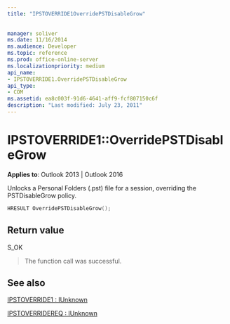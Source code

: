```yaml
---
title: "IPSTOVERRIDE1OverridePSTDisableGrow"
 
 
manager: soliver
ms.date: 11/16/2014
ms.audience: Developer
ms.topic: reference
ms.prod: office-online-server
ms.localizationpriority: medium
api_name:
- IPSTOVERRIDE1.OverridePSTDisableGrow
api_type:
- COM
ms.assetid: ea8c003f-91d6-4641-aff9-fcf807150c6f
description: "Last modified: July 23, 2011"
---
```


# IPSTOVERRIDE1::OverridePSTDisableGrow

  
  
**Applies to**: Outlook 2013 | Outlook 2016 
  
Unlocks a Personal Folders (.pst) file for a session, overriding the PSTDisableGrow policy.
  
```cpp
HRESULT OverridePSTDisableGrow();
```

## Return value

S_OK
  
> The function call was successful.
    
## See also



[IPSTOVERRIDE1 : IUnknown](ipstoverride1iunknown.md)
  
[IPSTOVERRIDEREQ : IUnknown](ipstoverridereqiunknown.md)

